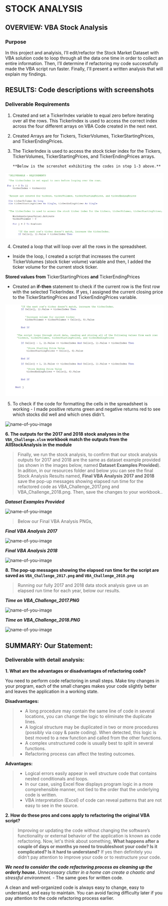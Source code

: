 # STOCK ANALYSIS 

## OVERVIEW: VBA Stock Analysis 

### Purpose
In this project and analyisis, I’ll edit/refactor the Stock Market Dataset with VBA solution code to loop through all the data one time in order to collect an entire information. Then, I’ll determine if refactoring my code successfully made the VBA script run faster. Finally, I'll present a written analysis that will explain my findings. 


## RESULTS: Code descriptions with screenshots 
 
### Deliverable Requirements
1. Created and set a TickerIndex variable to equal zero before iterating over all the rows. This TickerIndex is used to access the correct index across the four different arrays on VBA Code created in the next next.


2. Created Arrays are for Tickers, TickerVolumes, TickerStartingPrices, and TickerEndingPrices.


3. The TickerIndex is used to access the stock ticker index for the Tickers, TickerVolumes, TickerStartingPrices, and TickerEndingPrices arrays.

       **Below is the screnshot exhibiting the codes in step 1-3 above.**

![name-of-you-image](https://github.com/QIhunwoKingsley/stock-analysis/blob/1cb284076ca2599875baaab943732d805d35df38/Resources/Requirements%201-3.png)


4. Created a loop that will loop over all the rows in the spreadsheet.
 - Inside the loop, I created a script that increases the current TickerVolumes (stock ticker volume) variable and then, I added the ticker volume for the current stock ticker.


**Stored values from** TickerStartingPrices **and** TickerEndingPrices

 - Created an **if-then** statement to check if the current row is the first row with the selected TickerIndex. If yes, I assigned the current closing price to the TickerStartingPrices and TickerEndingPrices variable.


![name-of-you-image](https://github.com/QIhunwoKingsley/stock-analysis/blob/9ef4f64675db26cf5bb069ce8e40fd04aca1cd2f/Resources/Requirements%204.png)



5. To check if the code for formatting the cells in the spreadsheet is working - I made positive returns green and negative returns red to see which stocks did well and which ones didn't.

![name-of-you-image](https://github.com/emmanuelmartinezs/stock-analysis/blob/master/data_files/resources/Code%20for%20formatting%20the%20cells%20in%20the%20spreadsheet%20is%20working.PNG?raw=true)



**6. The outputs for the 2017 and 2018 stock analyses in the `VBA_Challenge.xlsm` workbook match the outputs from the AllStockAnalysis in the module**

> Finally, we run the stock analysis, to confirm that our stock analysis outputs for 2017 and 2018 are the same as dataset example provided (as shown in the images below, named **Dataset Examples Provided**). In adition, in our resources folder and below you can see the final Stock Analysis Results named, **Final VBA Analysis 2017 and 2018** save the pop-up messages showing elapsed run time for the refactored code as VBA_Challenge_2017.png and VBA_Challenge_2018.png. Then, save the changes to your workbook..

***Dataset Examples Provided***

![name-of-you-image](https://github.com/emmanuelmartinezs/stock-analysis/blob/master/data_files/resources/Dataset%20examples%20provided.PNG?raw=true)


> Below our Final VBA Analysis PNGs,


***Final VBA Analysis 2017***

![name-of-you-image](https://github.com/emmanuelmartinezs/stock-analysis/blob/master/data_files/resources/VBA_Challenge_2017.PNG?raw=true)


***Final VBA Analysis 2018***

![name-of-you-image](https://github.com/emmanuelmartinezs/stock-analysis/blob/master/data_files/resources/VBA_Challenge_2018.PNG?raw=true)


**8. The pop-up messages showing the elapsed run time for the script are saved as `VBA_Challenge_2017.png` and `VBA_Challenge_2018.png`**

> Running our fully 2017 and 2018 data stock analysis gave us an elapsed run time for each year, below our results.


***Time on VBA_Challenge_2017.PNG***

![name-of-you-image](https://github.com/emmanuelmartinezs/stock-analysis/blob/master/data_files/resources/Time%20for%202017%20analysis.PNG?raw=true)


***Time on VBA_Challenge_2018.PNG***

![name-of-you-image](https://github.com/emmanuelmartinezs/stock-analysis/blob/master/data_files/resources/Time%20for%202018%20analysis.PNG?raw=true)



## SUMMARY: Our Statement:

### Deliverable with detail analysis:
**1. What are the advantages or disadvantages of refactoring code?**

You need to perform code refactoring in small steps. Make tiny changes in your program, each of the small changes makes your code slightly better and leaves the application in a working state.

**Disadvantages:**

> - A long procedure may contain the same line of code in several locations, you can change the logic to eliminate the duplicate lines.
> - A logical structure may be duplicated in two or more procedures (possibly via copy & paste coding). When detected, this logic is best moved to a new function and called from the other functions.
> - A complex unstructured code is usually best to split in several functions. 
> - Refactoring process can affect the testing outcomes. 


**Advantages:**
> - Logical errors easily appear in well structure code that contains nested conditionals and loops. 
> - In our case, using Excel flow displays program logic in a more comprehensible manner, not tied to the order that the underlying code is written.
> - VBA interpretation (Excel) of code can reveal patterns that are not easy to see in the source.

**2. How do these pros and cons apply to refactoring the original VBA script?**

> Improving or updating the code without changing the software’s functionality or external behavior of the application is known as code refactoring.
Now, let's think about something, **What happens after a couple of days or months yo need to troubleshoot your code? Is it complicated? Is it hard to understand?** If yes then definitely you didn’t pay attention to improve your code or to restructure your code. 

***We need to consider the code refactoring process as cleaning up the orderly house.*** 
*Unnecessary clutter in a home can create a chaotic and stressful environment.* - The same goes for written code. 

A clean and well-organized code is always easy to change, easy to understand, and easy to maintain. You can avoid facing difficulty later if you pay attention to the code refactoring process earlier.



